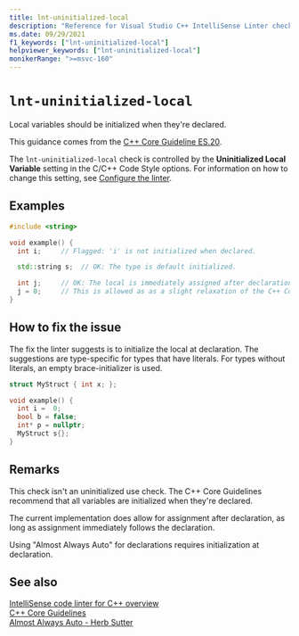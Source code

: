 ```yaml
---
title: lnt-uninitialized-local
description: "Reference for Visual Studio C++ IntelliSense Linter check lnt-uninitialized-local."
ms.date: 09/29/2021
f1_keywords: ["lnt-uninitialized-local"]
helpviewer_keywords: ["lnt-uninitialized-local"]
monikerRange: ">=msvc-160"
---
```

# `lnt-uninitialized-local`

Local variables should be initialized when they're declared.

This guidance comes from the [C++ Core Guideline ES.20](https://isocpp.github.io/CppCoreGuidelines/CppCoreGuidelines#es20-always-initialize-an-object).

The `lnt-uninitialized-local` check is controlled by the **Uninitialized Local Variable** setting in the C/C++ Code Style options. For information on how to change this setting, see [Configure the linter](cpp-linter-overview.md#configure-the-linter).

## Examples

```cpp
#include <string>

void example() {
  int i;     // Flagged: 'i' is not initialized when declared.

  std::string s;  // OK: The type is default initialized.

  int j;     // OK: The local is immediately assigned after declaration.
  j = 0;     // This is allowed as as a slight relaxation of the C++ Core Guideline.
}
```

## How to fix the issue

The fix the linter suggests is to initialize the local at declaration. The suggestions are type-specific for types that have literals. For types without literals, an empty brace-initializer is used.

```cpp
struct MyStruct { int x; };

void example() {
  int i =  0;
  bool b = false;
  int* p = nullptr;
  MyStruct s{};
}
```

## Remarks

This check isn't an uninitialized use check. The C++ Core Guidelines recommend that all variables are initialized when they're declared.

The current implementation does allow for assignment after declaration, as long as assignment immediately follows the declaration.

Using "Almost Always Auto" for declarations requires initialization at declaration.

## See also

[IntelliSense code linter for C++ overview](cpp-linter-overview.md)\
[C++ Core Guidelines](https://isocpp.github.io/CppCoreGuidelines/CppCoreGuidelines#es20-always-initialize-an-object)\
[Almost Always Auto - Herb Sutter](https://herbsutter.com/2013/08/12/gotw-94-solution-aaa-style-almost-always-auto/)
